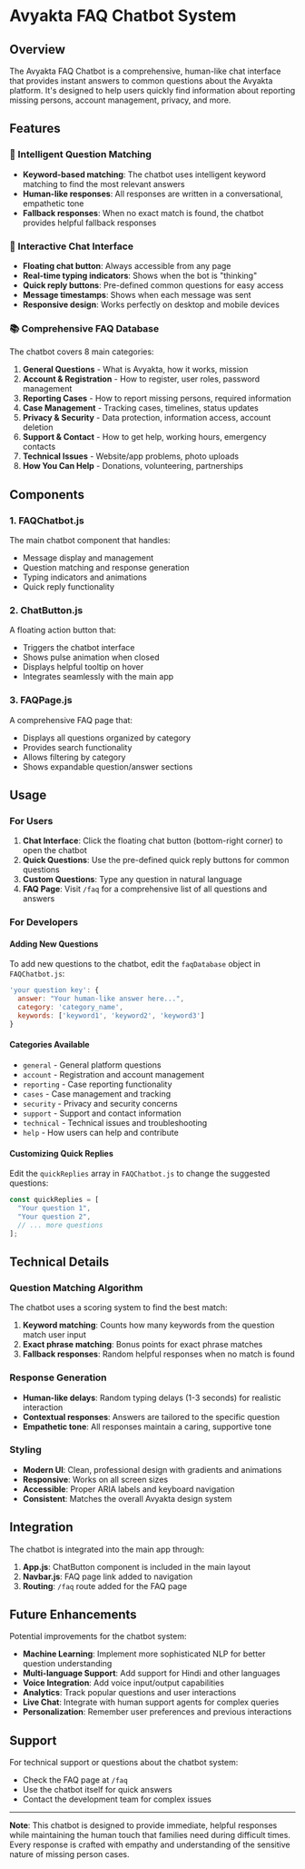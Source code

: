 # Avyakta FAQ Chatbot System

## Overview

The Avyakta FAQ Chatbot is a comprehensive, human-like chat interface that provides instant answers to common questions about the Avyakta platform. It's designed to help users quickly find information about reporting missing persons, account management, privacy, and more.

## Features

### 🤖 Intelligent Question Matching
- **Keyword-based matching**: The chatbot uses intelligent keyword matching to find the most relevant answers
- **Human-like responses**: All responses are written in a conversational, empathetic tone
- **Fallback responses**: When no exact match is found, the chatbot provides helpful fallback responses

### 💬 Interactive Chat Interface
- **Floating chat button**: Always accessible from any page
- **Real-time typing indicators**: Shows when the bot is "thinking"
- **Quick reply buttons**: Pre-defined common questions for easy access
- **Message timestamps**: Shows when each message was sent
- **Responsive design**: Works perfectly on desktop and mobile devices

### 📚 Comprehensive FAQ Database
The chatbot covers 8 main categories:

1. **General Questions** - What is Avyakta, how it works, mission
2. **Account & Registration** - How to register, user roles, password management
3. **Reporting Cases** - How to report missing persons, required information
4. **Case Management** - Tracking cases, timelines, status updates
5. **Privacy & Security** - Data protection, information access, account deletion
6. **Support & Contact** - How to get help, working hours, emergency contacts
7. **Technical Issues** - Website/app problems, photo uploads
8. **How You Can Help** - Donations, volunteering, partnerships

## Components

### 1. FAQChatbot.js
The main chatbot component that handles:
- Message display and management
- Question matching and response generation
- Typing indicators and animations
- Quick reply functionality

### 2. ChatButton.js
A floating action button that:
- Triggers the chatbot interface
- Shows pulse animation when closed
- Displays helpful tooltip on hover
- Integrates seamlessly with the main app

### 3. FAQPage.js
A comprehensive FAQ page that:
- Displays all questions organized by category
- Provides search functionality
- Allows filtering by category
- Shows expandable question/answer sections

## Usage

### For Users
1. **Chat Interface**: Click the floating chat button (bottom-right corner) to open the chatbot
2. **Quick Questions**: Use the pre-defined quick reply buttons for common questions
3. **Custom Questions**: Type any question in natural language
4. **FAQ Page**: Visit `/faq` for a comprehensive list of all questions and answers

### For Developers

#### Adding New Questions
To add new questions to the chatbot, edit the `faqDatabase` object in `FAQChatbot.js`:

```javascript
'your question key': {
  answer: "Your human-like answer here...",
  category: 'category_name',
  keywords: ['keyword1', 'keyword2', 'keyword3']
}
```

#### Categories Available
- `general` - General platform questions
- `account` - Registration and account management
- `reporting` - Case reporting functionality
- `cases` - Case management and tracking
- `security` - Privacy and security concerns
- `support` - Support and contact information
- `technical` - Technical issues and troubleshooting
- `help` - How users can help and contribute

#### Customizing Quick Replies
Edit the `quickReplies` array in `FAQChatbot.js` to change the suggested questions:

```javascript
const quickReplies = [
  "Your question 1",
  "Your question 2",
  // ... more questions
];
```

## Technical Details

### Question Matching Algorithm
The chatbot uses a scoring system to find the best match:
1. **Keyword matching**: Counts how many keywords from the question match user input
2. **Exact phrase matching**: Bonus points for exact phrase matches
3. **Fallback responses**: Random helpful responses when no match is found

### Response Generation
- **Human-like delays**: Random typing delays (1-3 seconds) for realistic interaction
- **Contextual responses**: Answers are tailored to the specific question
- **Empathetic tone**: All responses maintain a caring, supportive tone

### Styling
- **Modern UI**: Clean, professional design with gradients and animations
- **Responsive**: Works on all screen sizes
- **Accessible**: Proper ARIA labels and keyboard navigation
- **Consistent**: Matches the overall Avyakta design system

## Integration

The chatbot is integrated into the main app through:
1. **App.js**: ChatButton component is included in the main layout
2. **Navbar.js**: FAQ page link added to navigation
3. **Routing**: `/faq` route added for the FAQ page

## Future Enhancements

Potential improvements for the chatbot system:
- **Machine Learning**: Implement more sophisticated NLP for better question understanding
- **Multi-language Support**: Add support for Hindi and other languages
- **Voice Integration**: Add voice input/output capabilities
- **Analytics**: Track popular questions and user interactions
- **Live Chat**: Integrate with human support agents for complex queries
- **Personalization**: Remember user preferences and previous interactions

## Support

For technical support or questions about the chatbot system:
- Check the FAQ page at `/faq`
- Use the chatbot itself for quick answers
- Contact the development team for complex issues

---

**Note**: This chatbot is designed to provide immediate, helpful responses while maintaining the human touch that families need during difficult times. Every response is crafted with empathy and understanding of the sensitive nature of missing person cases. 